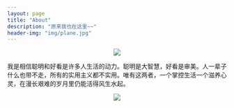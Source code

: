 ```yaml
---
layout: page
title: "About"
description: "原来我也在这里~~"
header-img: "img/plane.jpg"
---
```


<center>
    <p><img src="http://dreamofbook.qiniudn.com/Zero.png" align="center"></p>
</center>

我是相信聪明和好看是许多人生活的动力。聪明是大智慧，好看是审美。人一辈子什么也带不走，所有的实用主义都不实用。唯有这两者，一个掌控生活一个滋养心灵，在漫长艰难的岁月里仍能活得风生水起。




<center>
    <p><img src="http://dreamofbook.qiniudn.com/hacker.png" align="center"></p>
</center>
